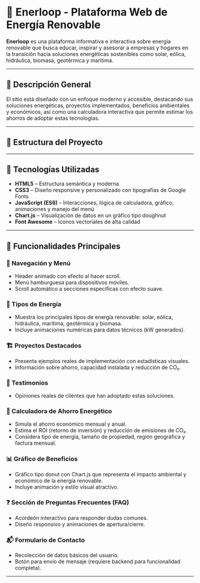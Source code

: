 # 🌱 Enerloop - Plataforma Web de Energía Renovable

**Enerloop** es una plataforma informativa e interactiva sobre energía renovable que busca educar, inspirar y asesorar a empresas y hogares en la transición hacia soluciones energéticas sostenibles como solar, eólica, hidráulica, biomasa, geotérmica y marítima.

---

## 📄 Descripción General

El sitio está diseñado con un enfoque moderno y accesible, destacando sus soluciones energéticas, proyectos implementados, beneficios ambientales y económicos, así como una calculadora interactiva que permite estimar los ahorros de adoptar estas tecnologías.

---

## 📁 Estructura del Proyecto


---

## 🚀 Tecnologías Utilizadas

- **HTML5** – Estructura semántica y moderna
- **CSS3** – Diseño responsive y personalizado con tipografías de Google Fonts
- **JavaScript (ES6)** – Interacciones, lógica de calculadora, gráfico, animaciones y manejo del menú
- **Chart.js** – Visualización de datos en un gráfico tipo doughnut
- **Font Awesome** – Íconos vectoriales de alta calidad

---

## 🧠 Funcionalidades Principales

### 🔻 Navegación y Menú

- Header animado con efecto al hacer scroll.
- Menú hamburguesa para dispositivos móviles.
- Scroll automático a secciones específicas con efecto suave.

### 🔋 Tipos de Energía

- Muestra los principales tipos de energía renovable: solar, eólica, hidráulica, marítima, geotérmica y biomasa.
- Incluye animaciones numéricas para datos técnicos (kW generados).

### 🏗️ Proyectos Destacados

- Presenta ejemplos reales de implementación con estadísticas visuales.
- Información sobre ahorro, capacidad instalada y reducción de CO₂.

### 💬 Testimonios

- Opiniones reales de clientes que han adoptado estas soluciones.

### 🧮 Calculadora de Ahorro Energético

- Simula el ahorro económico mensual y anual.
- Estima el ROI (retorno de inversión) y reducción de emisiones de CO₂.
- Considera tipo de energía, tamaño de propiedad, región geográfica y factura mensual.

### 📊 Gráfico de Beneficios

- Gráfico tipo donut con Chart.js que representa el impacto ambiental y económico de la energía renovable.
- Incluye animación y estilo visual atractivo.

### ❓ Sección de Preguntas Frecuentes (FAQ)

- Acordeón interactivo para responder dudas comunes.
- Diseño responsivo y animaciones de apertura/cierre.

### 📬 Formulario de Contacto

- Recolección de datos básicos del usuario.
- Botón para envío de mensaje (requiere backend para funcionalidad completa).

---

